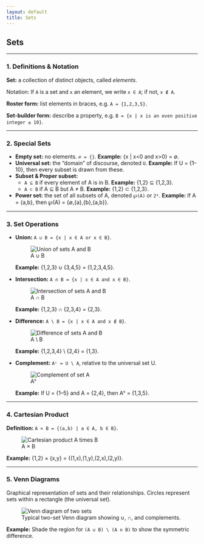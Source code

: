 ```yaml
---
layout: default
title: Sets
---
```


<div>
  <h2>Sets</h2>

  <hr>

  <h3>1. Definitions &amp; Notation</h3>
  <p><strong>Set:</strong> a collection of distinct objects, called <em>elements</em>.</p>
  <p>Notation: If <code>A</code> is a set and <code>x</code> an element, we write <code>x ∈ A</code>; if not, <code>x ∉ A</code>.</p>
  <p><strong>Roster form:</strong> list elements in braces, e.g. <code>A = {1,2,3,5}</code>.</p>
  <p><strong>Set-builder form:</strong> describe a property, e.g. <code>B = {x | x is an even positive integer ≤ 10}</code>.</p>

  <hr>

  <h3>2. Special Sets</h3>
  <ul>
    <li><strong>Empty set:</strong> no elements. <code>∅ = {}</code>.  
      <strong>Example:</strong> {x | x<0 and x>0} = ∅.</li>
    <li><strong>Universal set:</strong> the “domain” of discourse, denoted <code>U</code>.  
      <strong>Example:</strong> If U = {1–10}, then every subset is drawn from these.</li>
    <li><strong>Subset &amp; Proper subset:</strong>  
      <ul>
        <li><code>A ⊆ B</code> if every element of A is in B.  
          <strong>Example:</strong> {1,2} ⊆ {1,2,3}.</li>
        <li><code>A ⊂ B</code> if A ⊆ B but A ≠ B.  
          <strong>Example:</strong> {1,2} ⊂ {1,2,3}.</li>
      </ul>
    </li>
    <li><strong>Power set:</strong> the set of all subsets of A, denoted <code>℘(A)</code> or <code>2ᴬ</code>.  
      <strong>Example:</strong> If A = {a,b}, then ℘(A) = {∅,{a},{b},{a,b}}.</li>
  </ul>

  <hr>

  <h3>3. Set Operations</h3>
  <ul>
    <li>
      <strong>Union:</strong> <code>A ∪ B = {x | x ∈ A or x ∈ B}</code>.  
      <figure>
        <img src="{{ '/assets/images/sets_union.svg' | relative_url }}" alt="Union of sets A and B">
        <figcaption>A ∪ B</figcaption>
      </figure>
      <p><strong>Example:</strong> {1,2,3} ∪ {3,4,5} = {1,2,3,4,5}.</p>
    </li>
    <li>
      <strong>Intersection:</strong> <code>A ∩ B = {x | x ∈ A and x ∈ B}</code>.  
      <figure>
        <img src="{{ '/assets/images/sets_intersection.svg' | relative_url }}" alt="Intersection of sets A and B">
        <figcaption>A ∩ B</figcaption>
      </figure>
      <p><strong>Example:</strong> {1,2,3} ∩ {2,3,4} = {2,3}.</p>
    </li>
    <li>
      <strong>Difference:</strong> <code>A \ B = {x | x ∈ A and x ∉ B}</code>.  
      <figure>
        <img src="{{ '/assets/images/sets_difference.svg' | relative_url }}" alt="Difference of sets A and B">
        <figcaption>A \ B</figcaption>
      </figure>
      <p><strong>Example:</strong> {1,2,3,4} \ {2,4} = {1,3}.</p>
    </li>
    <li>
      <strong>Complement:</strong> <code>Aᶜ = U \ A</code>, relative to the universal set U.  
      <figure>
        <img src="{{ '/assets/images/sets_complement.svg' | relative_url }}" alt="Complement of set A">
        <figcaption>Aᶜ</figcaption>
      </figure>
      <p><strong>Example:</strong> If U = {1–5} and A = {2,4}, then Aᶜ = {1,3,5}.</p>
    </li>
  </ul>

  <hr>

  <h3>4. Cartesian Product</h3>
  <p><strong>Definition:</strong> <code>A × B = {(a,b) | a ∈ A, b ∈ B}</code>.</p>
  <figure>
    <img src="{{ '/assets/images/sets_cartesian.svg' | relative_url }}" alt="Cartesian product A times B">
    <figcaption>A × B</figcaption>
  </figure>
  <p><strong>Example:</strong> {1,2} × {x,y} = {(1,x),(1,y),(2,x),(2,y)}.</p>

  <hr>

  <h3>5. Venn Diagrams</h3>
  <p>Graphical representation of sets and their relationships. Circles represent sets within a rectangle (the universal set).</p>
  <figure>
    <img src="{{ '/assets/images/sets_venn.svg' | relative_url }}" alt="Venn diagram of two sets">
    <figcaption>Typical two-set Venn diagram showing ∪, ∩, and complements.</figcaption>
  </figure>
  <p><strong>Example:</strong> Shade the region for <code>(A ∪ B) \ (A ∩ B)</code> to show the symmetric difference.</p>
</div>
